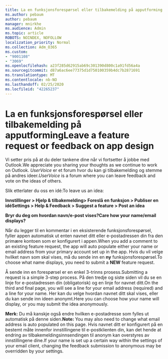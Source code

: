 ```yaml
---
title: La en funksjonsforespørsel eller tilbakemelding på apputforming
ms.author: pebaum
author: pebaum
manager: mnirkhe
ms.audience: Admin
ms.topic: article
ROBOTS: NOINDEX, NOFOLLOW
localization_priority: Normal
ms.collection: Adm_O365
ms.custom:
- "9001108"
- "3069"
ms.openlocfilehash: a23f285d62915ab69c301390d800c1a91fd56a4a
ms.sourcegitcommit: d87a6ac6ee77375d1d750100359b4dc7b2871691
ms.translationtype: MT
ms.contentlocale: nb-NO
ms.lasthandoff: 02/25/2020
ms.locfileid: "42265237"
---
```

# <a name="leave-a-feature-request-or-feedback-on-app-design"></a><span data-ttu-id="8d00a-102">La en funksjonsforespørsel eller tilbakemelding på apputforming</span><span class="sxs-lookup"><span data-stu-id="8d00a-102">Leave a feature request or feedback on app design</span></span>

<span data-ttu-id="8d00a-103">Vi setter pris på at du deler tankene dine når vi fortsetter å jobbe med Outlook.</span><span class="sxs-lookup"><span data-stu-id="8d00a-103">We appreciate you sharing your thoughts as we continue to work on Outlook.</span></span> <span data-ttu-id="8d00a-104">*UserVoice* er et forum hvor du kan gi tilbakemelding og stemme på andres ideer.</span><span class="sxs-lookup"><span data-stu-id="8d00a-104">*UserVoice* is a forum where you can leave feedback and vote on the ideas of others.</span></span>  

<span data-ttu-id="8d00a-105">Slik etterlater du oss en idé:</span><span class="sxs-lookup"><span data-stu-id="8d00a-105">To leave us an idea:</span></span> 

<span data-ttu-id="8d00a-106">**Innstillinger > Hjelp & tilbakemelding> Foreslå en funksjon > Publiser en idé**</span><span class="sxs-lookup"><span data-stu-id="8d00a-106">**Settings > Help & Feedback > Suggest a feature > Post an idea**</span></span> 

<span data-ttu-id="8d00a-107">**Bryr du deg om hvordan navn/e-post vises?**</span><span class="sxs-lookup"><span data-stu-id="8d00a-107">**Care how your name/email displays?**</span></span>

<span data-ttu-id="8d00a-108">Når du legger til en kommentar i en eksisterende funksjonsforespørsel, fyller appen automatisk ut enten navnet ditt eller e-postadressen din fra den primære kontoen som er konfigurert i appen.</span><span class="sxs-lookup"><span data-stu-id="8d00a-108">When you add a comment to an existing feature request, the app will auto populate either your name or email address from your primary account set up in the app.</span></span> <span data-ttu-id="8d00a-109">Hvis du vil velge hvilket navn som skal vises, må du sende inn en **ny** funksjonsforespørsel.</span><span class="sxs-lookup"><span data-stu-id="8d00a-109">To choose what name displays, you need to submit a **NEW** feature request.</span></span> 

<span data-ttu-id="8d00a-110">Å sende inn en forespørsel er en enkel 3-trinns prosess.</span><span class="sxs-lookup"><span data-stu-id="8d00a-110">Submitting a request is a simple 3-step process.</span></span> <span data-ttu-id="8d00a-111">På den tredje og siste siden vil du se en linje for e-postadressen din (obligatorisk) og en linje for navnet ditt.</span><span class="sxs-lookup"><span data-stu-id="8d00a-111">On the third and final page, you will see a line for your email address (required) and a line for your name.</span></span> <span data-ttu-id="8d00a-112">Her kan du velge hvordan navnet ditt skal vises, eller du kan sende inn ideen anonymt.</span><span class="sxs-lookup"><span data-stu-id="8d00a-112">Here you can choose how your name will display, or you may submit the idea anonymously.</span></span> 

<span data-ttu-id="8d00a-113">**Merk:** Du må kanskje også endre hvilken e-postadresse som fylles ut automatisk på denne siden.</span><span class="sxs-lookup"><span data-stu-id="8d00a-113">**Note:** You may also need to change what email address is auto populated on this page.</span></span> <span data-ttu-id="8d00a-114">Hvis navnet ditt er konfigurert på en bestemt måte innenfor innstillingene til e-postklienten din, kan det hende at endring av tilbakemeldingsinnsendingen til anonym kan overstyres av innstillingene dine.</span><span class="sxs-lookup"><span data-stu-id="8d00a-114">If your name is set up a certain way within the settings of your email client, changing the feedback submission to anonymous may be overridden by your settings.</span></span> 
